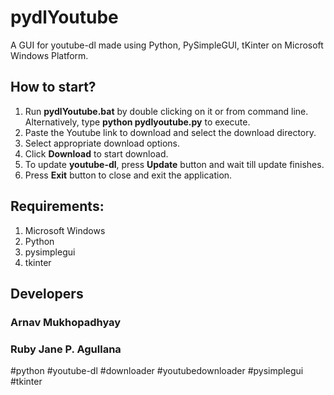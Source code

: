# pydlYoutube
 A GUI for youtube-dl made using Python, PySimpleGUI, tKinter on Microsoft Windows Platform.  
  
  
## How to start?  
1. Run **pydlYoutube.bat** by double clicking on it or from command line. Alternatively, type **python pydlyoutube.py** to execute.  
2. Paste the Youtube link to download and select the download directory.  
3. Select appropriate download options.  
4. Click **Download** to start download.  
5. To update **youtube-dl**, press **Update** button and wait till update finishes.  
6. Press **Exit** button to close and exit the application.  
  
## Requirements:  
1. Microsoft Windows    
2. Python  
3. pysimplegui  
4. tkinter  
    
  
## Developers    
### Arnav Mukhopadhyay  
### Ruby Jane P. Agullana  
  
  
#python #youtube-dl #downloader #youtubedownloader #pysimplegui #tkinter  

